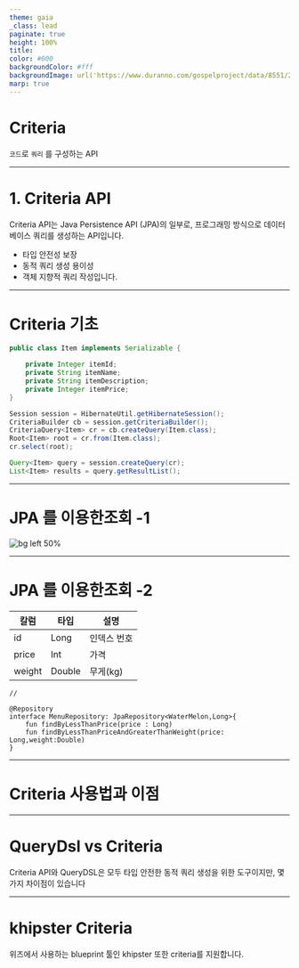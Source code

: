 ```yaml
---
theme: gaia
_class: lead
paginate: true
height: 100%
title: 
color: #000
backgroundColor: #fff
backgroundImage: url('https://www.duranno.com/gospelproject/data/8551/2%EB%8B%A8%EC%9B%90%20%EB%B0%B0%EA%B2%BD%20%EC%9D%B4%EB%AF%B8%EC%A7%80.jpg')
marp: true
---
```


# **Criteria**

`코드`로 `쿼리` 를 구성하는 API



---
# 1. Criteria API 

Criteria API는 Java Persistence API (JPA)의 일부로, 프로그래밍 방식으로 데이터베이스 쿼리를 생성하는 API입니다.

- 타입 안전성 보장
- 동적 쿼리 생성 용이성
- 객체 지향적 쿼리 작성입니다.

---

# Criteria 기초
```Java
public class Item implements Serializable {

    private Integer itemId;
    private String itemName;
    private String itemDescription;
    private Integer itemPrice;
}
```
```Java
Session session = HibernateUtil.getHibernateSession();
CriteriaBuilder cb = session.getCriteriaBuilder();
CriteriaQuery<Item> cr = cb.createQuery(Item.class);
Root<Item> root = cr.from(Item.class);
cr.select(root);

Query<Item> query = session.createQuery(cr);
List<Item> results = query.getResultList();
```
---
# JPA 를 이용한조회 -1

![bg left 50%](https://i.namu.wiki/i/prluxbmek2GiALL9y0wpE90q1Phd5m8m-MCK1KpyZLyi_a6Xykw_TG1ZIx2PDOfe30IgG-Il8boBfa0YNVfsCmAVirhTAhmgD1swDdLh6xUvIh1Kozj9PMkxGq73J2pO3bthlDxMJy1fMLNZRyzjtg.webp)

---
# JPA 를 이용한조회 -2

|칼럼|타입|설명|
|------|---|---|
|id|Long|인덱스 번호|
|price|Int|가격|
|weight|Double|무게(kg)|
```kotllin
// 

@Repository
interface MenuRepository: JpaRepository<WaterMelon,Long>{
    fun findByLessThanPrice(price : Long)
    fun findByLessThanPriceAndGreaterThanWeight(price: Long,weight:Double)  
}
```

---
# Criteria 사용법과 이점


---
# QueryDsl vs Criteria

Criteria API와 QueryDSL은 모두 타입 안전한 동적 쿼리 생성을 위한 도구이지만, 몇 가지 차이점이 있습니다



---
# khipster Criteria

위즈에서 사용하는 blueprint 툴인 khipster 또한 criteria를 지원합니다.


